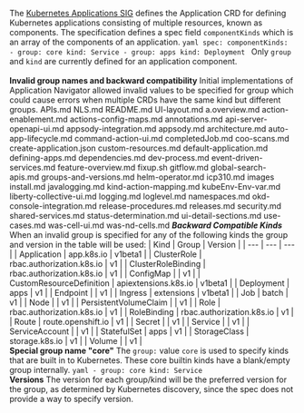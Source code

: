 The [Kubernetes Applications SIG](https://github.com/kubernetes-sigs/application) defines the Application CRD for defining Kubernetes applications consisting of multiple resources, known as components. The specification defines a spec field `componentKinds` which is an array of the components of an application. ```yaml spec: componentKinds: - group: core kind: Service - group: apps kind: Deployment ``` Only `group` and `kind` are currently defined for an application component. <br/><br/> **Invalid group names and backward compatibility** Initial implementations of Application Navigator allowed invalid values to be specified for group which could cause errors when multiple CRDs have the same kind but different groups. APIs.md NLS.md README.md UI-layout.md a.overview.md action-enablement.md actions-config-maps.md annotations.md api-server-openapi-ui.md appsody-integration.md appsody.md architecture.md auto-app-lifecycle.md command-action-ui.md completedJob.md coo-scans.md create-application.json custom-resources.md default-application.md defining-apps.md dependencies.md dev-process.md event-driven-services.md feature-overview.md fixup.sh gitflow.md global-search-apis.md groups-and-versions.md helm-operator.md icp310.md images install.md javalogging.md kind-action-mapping.md kubeEnv-Env-var.md liberty-collective-ui.md logging.md loglevel.md namespaces.md okd-console-integration.md release-procedures.md releases.md security.md shared-services.md status-determination.md ui-detail-sections.md use-cases.md was-cell-ui.md was-nd-cells.md ***Backward Compatible Kinds*** When an invalid group is specified for any of the following kinds the group and version in the table will be used: | Kind | Group | Version | | --- | --- | --- | | Application | app.k8s.io | v1beta1 | | ClusterRole | rbac.authorization.k8s.io | v1 | | ClusterRoleBinding | rbac.authorization.k8s.io | v1 | | ConfigMap | | v1 | | CustomResourceDefinition | apiextensions.k8s.io | v1beta1 | | Deployment | apps | v1 | | Endpoint | | v1 | | Ingress | extensions | v1beta1 | | Job | batch | v1 | | Node | | v1 | | PersistentVolumeClaim | | v1 | | Role | rbac.authorization.k8s.io | v1 | | RoleBinding | rbac.authorization.k8s.io | v1 | | Route | route.openshift.io | v1 | | Secret | | v1 | | Service | | v1 | | ServiceAccount | | v1 | | StatefulSet | apps | v1 | | StorageClass | storage.k8s.io | v1 | | Volume | | v1 | <br/> **Special group name "core"** The `group:` value `core` is used to specify kinds that are built in to Kubernetes. These core builtin kinds have a blank/empty group internally. ```yaml - group: core kind: Service ``` <br/> **Versions** The version for each group/kind will be the preferred version for the group, as determined by Kubernetes discovery, since the spec does not provide a way to specify version.
